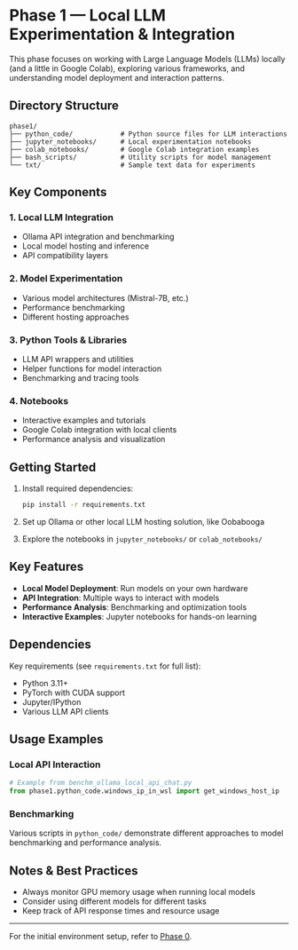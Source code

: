 # Phase 1 — Local LLM Experimentation & Integration

This phase focuses on working with Large Language Models (LLMs) locally (and a little in Google Colab), exploring various frameworks, and understanding model deployment and interaction patterns.

## Directory Structure

```
phase1/
├── python_code/            # Python source files for LLM interactions
├── jupyter_notebooks/      # Local experimentation notebooks
├── colab_notebooks/        # Google Colab integration examples
├── bash_scripts/           # Utility scripts for model management
└── txt/                    # Sample text data for experiments
```

## Key Components

### 1. Local LLM Integration
- Ollama API integration and benchmarking
- Local model hosting and inference
- API compatibility layers

### 2. Model Experimentation
- Various model architectures (Mistral-7B, etc.)
- Performance benchmarking
- Different hosting approaches

### 3. Python Tools & Libraries
- LLM API wrappers and utilities
- Helper functions for model interaction
- Benchmarking and tracing tools

### 4. Notebooks
- Interactive examples and tutorials
- Google Colab integration with local clients
- Performance analysis and visualization

## Getting Started

1. Install required dependencies:
   ```bash
   pip install -r requirements.txt
   ```

2. Set up Ollama or other local LLM hosting solution, like Oobabooga

3. Explore the notebooks in `jupyter_notebooks/` or `colab_notebooks/`

## Key Features

- **Local Model Deployment**: Run models on your own hardware
- **API Integration**: Multiple ways to interact with models
- **Performance Analysis**: Benchmarking and optimization tools
- **Interactive Examples**: Jupyter notebooks for hands-on learning

## Dependencies

Key requirements (see `requirements.txt` for full list):
- Python 3.11+
- PyTorch with CUDA support
- Jupyter/IPython
- Various LLM API clients

## Usage Examples

### Local API Interaction
```python
# Example from benchm_ollama_local_api_chat.py
from phase1.python_code.windows_ip_in_wsl import get_windows_host_ip
```

### Benchmarking
Various scripts in `python_code/` demonstrate different approaches to model benchmarking and performance analysis.

## Notes & Best Practices

- Always monitor GPU memory usage when running local models
- Consider using different models for different tasks
- Keep track of API response times and resource usage

---

For the initial environment setup, refer to [Phase 0](../phase0/).
